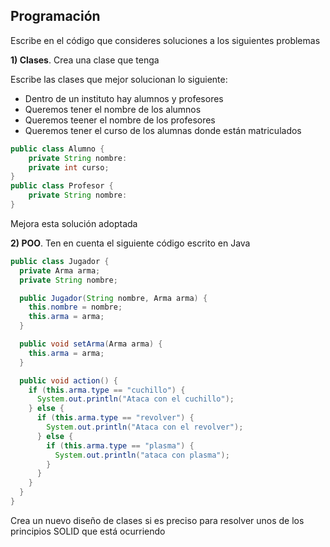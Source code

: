 ## Programación

Escribe en el código que consideres soluciones a los siguientes problemas

**1) Clases**. Crea una clase que tenga 

Escribe las clases que mejor solucionan lo siguiente:
* Dentro de un instituto hay alumnos y profesores 
* Queremos tener el nombre de los alumnos
* Queremos teener el nombre de los profesores
* Queremos tener el curso de los alumnas donde están matriculados

```Java
public class Alumno {
    private String nombre:
    private int curso;
}
public class Profesor {
    private String nombre:    
}
```
Mejora esta solución adoptada

**2) POO**. Ten en cuenta el siguiente código escrito en Java

```Java
public class Jugador {
  private Arma arma;
  private String nombre;

  public Jugador(String nombre, Arma arma) {
    this.nombre = nombre;
    this.arma = arma;
  }

  public void setArma(Arma arma) {
    this.arma = arma;
  }

  public void action() {
    if (this.arma.type == "cuchillo") {
      System.out.println("Ataca con el cuchillo");
    } else {
      if (this.arma.type == "revolver") {
        System.out.println("Ataca con el revolver");
      } else {
        if (this.arma.type == "plasma") {
          System.out.println("ataca con plasma");
        }
      }
    }
  }
}
```

Crea un nuevo diseño de clases si es preciso para resolver unos de los principios SOLID que está ocurriendo

<br/>

